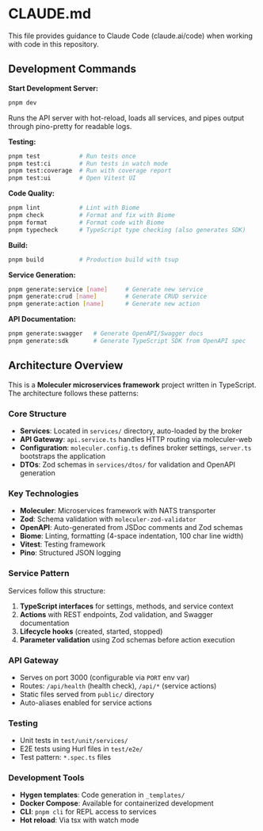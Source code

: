 # CLAUDE.md

This file provides guidance to Claude Code (claude.ai/code) when working with code in this repository.

## Development Commands

**Start Development Server:**

```bash
pnpm dev
```

Runs the API server with hot-reload, loads all services, and pipes output through pino-pretty for readable logs.

**Testing:**

```bash
pnpm test           # Run tests once
pnpm test:ci        # Run tests in watch mode
pnpm test:coverage  # Run with coverage report
pnpm test:ui        # Open Vitest UI
```

**Code Quality:**

```bash
pnpm lint           # Lint with Biome
pnpm check          # Format and fix with Biome
pnpm format         # Format code with Biome
pnpm typecheck      # TypeScript type checking (also generates SDK)
```

**Build:**

```bash
pnpm build          # Production build with tsup
```

**Service Generation:**

```bash
pnpm generate:service [name]     # Generate new service
pnpm generate:crud [name]        # Generate CRUD service
pnpm generate:action [name]      # Generate new action
```

**API Documentation:**

```bash
pnpm generate:swagger   # Generate OpenAPI/Swagger docs
pnpm generate:sdk       # Generate TypeScript SDK from OpenAPI spec
```

## Architecture Overview

This is a **Moleculer microservices framework** project written in TypeScript. The architecture follows these patterns:

### Core Structure

- **Services**: Located in `services/` directory, auto-loaded by the broker
- **API Gateway**: `api.service.ts` handles HTTP routing via moleculer-web
- **Configuration**: `moleculer.config.ts` defines broker settings, `server.ts` bootstraps the application
- **DTOs**: Zod schemas in `services/dtos/` for validation and OpenAPI generation

### Key Technologies

- **Moleculer**: Microservices framework with NATS transporter
- **Zod**: Schema validation with `moleculer-zod-validator`
- **OpenAPI**: Auto-generated from JSDoc comments and Zod schemas
- **Biome**: Linting, formatting (4-space indentation, 100 char line width)
- **Vitest**: Testing framework
- **Pino**: Structured JSON logging

### Service Pattern

Services follow this structure:

1. **TypeScript interfaces** for settings, methods, and service context
2. **Actions** with REST endpoints, Zod validation, and Swagger documentation
3. **Lifecycle hooks** (created, started, stopped)
4. **Parameter validation** using Zod schemas before action execution

### API Gateway

- Serves on port 3000 (configurable via `PORT` env var)
- Routes: `/api/health` (health check), `/api/*` (service actions)
- Static files served from `public/` directory
- Auto-aliases enabled for service actions

### Testing

- Unit tests in `test/unit/services/`
- E2E tests using Hurl files in `test/e2e/`
- Test pattern: `*.spec.ts` files

### Development Tools

- **Hygen templates**: Code generation in `_templates/`
- **Docker Compose**: Available for containerized development
- **CLI**: `pnpm cli` for REPL access to services
- **Hot reload**: Via tsx with watch mode
